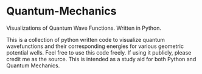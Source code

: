 # Quantum-Mechanics
Visualizations of Quantum Wave Functions. Written in Python. 

This is a collection of python written code to visualize quantum wavefunctions and their corresponding energies for various geometric potential wells.
Feel free to use this code freely. If using it publicly, please credit me as the source. 
This is intended as a study aid for both Python and Quantum Mechanics. 
